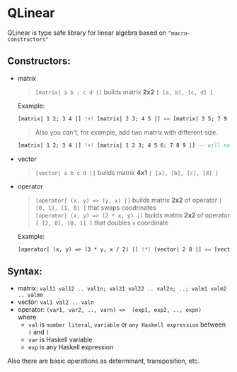 # QLinear

QLinear is type safe library for linear algebra based on `"macro-constructors"`

## Constructors:
 * matrix
    > ```[matrix| a b ; c d |]``` builds matrix __2x2__  `[ [a, b], [c, d] ]`  
    
    Example: 
    ```haskell
    [matrix| 1 2; 3 4 |] !+! [matrix| 2 3; 4 5 |] == [matrix| 3 5; 7 9 |] 
    ```   
    > Also you can't, for example, add two matrix with different size. 
    ```haskell
   [matrix| 1 2; 3 4 |] !+! [matrix| 1 2 3; 4 5 6; 7 8 9 |] -- will not be compiled
    ```

  * vector
    > ```[vector| a b c d |]``` builds matrix __4x1__ `[ [a], [b], [c], [d] ]`  
 * operator
    > ```[operator| (x, y) => (y, x) |]``` builds matrix __2x2__ of operator `[ [0, 1], [1, 0] ]` that swaps coodrinates  
    > ```[operator| (x, y) => (2 * x, y) |]``` builds matrix __2x2__ of operator `[ [2, 0], [0, 1] ]` that doubles `x` coordinate  
   
   Example: 
    ```haskell
    [operator| (x, y) => (3 * y, x / 2) |] !*! [vector| 2 8 |] == [vector| 24 1 |]
    ```
## Syntax:
   * matrix: `val11 val12 .. val1n; val21 val22 .. val2n; ..; valm1 valm2 .. valmn `
   * vector: `val1 val2 .. valn`
   * operator: `(var1, var2, .., varn) =>  (exp1, exp2, .., expn)`  
     where 
     * `val` is `number literal`, `variable` or `any Haskell expression` between `(` and `)`
     * `var` is Haskell variable   
     * `exp` is any Haskell expression
  
Also there are basic operations as determinant, transposition, etc.